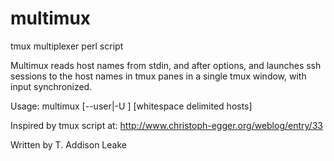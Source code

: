 multimux
========

tmux multiplexer perl script

Multimux reads host names from stdin, and after options, and launches ssh sessions to the host names in tmux panes in a single tmux window, with input synchronized.

Usage:
 multimux [--user|-U <user>]  [whitespace delimited hosts]

Inspired by tmux script at: http://www.christoph-egger.org/weblog/entry/33

Written by T. Addison Leake
